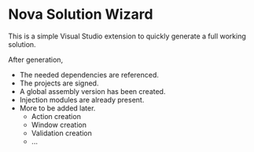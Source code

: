 Nova Solution Wizard
====================

This is a simple Visual Studio extension to quickly generate a full working solution. 

After generation,

* The needed dependencies are referenced.
* The projects are signed.
* A global assembly version has been created.
* Injection modules are already present.
* More to be added later.
  * Action creation
  * Window creation
  * Validation creation
  * ...